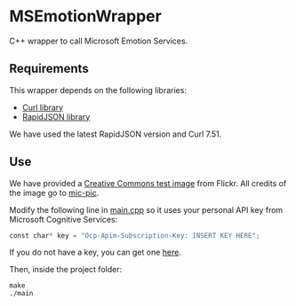 # MSEmotionWrapper
C++ wrapper to call Microsoft Emotion Services.

## Requirements

 This wrapper depends on the following libraries:
 
  - [Curl library](https://curl.haxx.se/)
  - [RapidJSON library](https://github.com/miloyip/rapidjson)
 
We have used the latest RapidJSON version and Curl 7.51.
 
## Use
 
We have provided a [Creative Commons test image](https://www.flickr.com/photos/micru/6154242982/in/photolist-anQ72C-pxXDTc-cT7vm3-cT7AaE-pQoTGg-pNii4m-cT7zs1-cT7y5U-cT7AQE-cT7ADC-pxU9Vk-pQt7p9-cT7yC7-cT7uEy-cT7yRS-cT7zb9-cT7xzo-oTAhgF-cT7uqu-oTAgpF-cT7B3f-oTAhQr-pxZGHu-9X1qtP-cT7Ar3-9X1qcH-pQt7dN-oTAgQv-pNicNb-cT7vyQ-cT7yky-cT7xo1-pQoMNH-cT7tWN-cT7sSs-cT7uTh-pQt7mU-cT7v9u-oTxg3f-anQ5Xj-cT7ubE-9X4h3f-cT7wqo-9X4hkA-pxWMbG-9X4gEL-anQ68W-cT7wVL-pxU9Cr-9X4h77) from Flickr. All credits of the image go to [mic-pic](https://www.flickr.com/photos/micru/).
 
 Modify the following line in [main.cpp](https://github.com/DaniUPC/MSEmotionWrapper/blob/master/main.cpp) so it uses your personal API key from Microsoft Cognitive Services:
 
 ```python
const char* key = "Ocp-Apim-Subscription-Key: INSERT KEY HERE";
```

If you do not have a key, you can get one [here](https://www.microsoft.com/cognitive-services/en-us/apis).

Then, inside the project folder:
 ```
 make
 ./main
```
